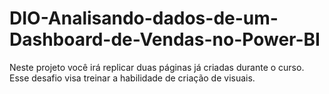 # DIO-Analisando-dados-de-um-Dashboard-de-Vendas-no-Power-BI
Neste projeto você irá replicar duas páginas já criadas durante o curso. Esse desafio visa treinar a habilidade de criação de visuais. 
